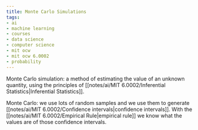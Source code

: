 ```yaml
---
title: Monte Carlo Simulations
tags:
- ai
- machine learning
- courses
- data science
- computer science
- mit ocw
- mit ocw 6.0002
- probability
---
```


Monte Carlo simulation: a method of estimating the value of an unknown quantity, using the principles of [[notes/ai/MIT 6.0002/Inferential Statistics|Inferential Statistics]].

Monte Carlo: we use lots of random samples and we use them to generate [[notes/ai/MIT 6.0002/Confidence intervals|confidence intervals]]. With the [[notes/ai/MIT 6.0002/Empirical Rule|empirical rule]] we know what the values are of those confidence intervals.